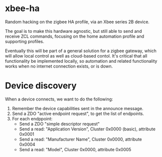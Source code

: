 # xbee-ha
Random hacking on the zigbee HA profile, via an Xbee series 2B device.

The goal is to make this hardware agnostic, but still able to send and receive
ZCL commands, focusing on the home automation profile and supporting profiles.

Eventually this will be part of a general solution for a zigbee gateway,
which will allow local control as well as cloud-based contol.  It's critical that
all functionality be implemented locally, so automation and related
functionality works when no internet connection exists, or is down.

# Device discovery

When a device connects, we want to do the following:

1. Remember the device capabilities sent in the announce message. 
1. Send a ZDO "active endpoint request", to get the list of endpoints.
1. For each endppoint:
    * Send a ZDO "simple descriptor request"
    * Send a read: "Application Version", Cluster 0x0000 (basic), attribute 0x0001
    * Send a read: "Manufacturer Name", Cluster 0x0000, attribute 0x0004
    * Send a read: "Model", Cluster 0x0000, attribute 0x0005
